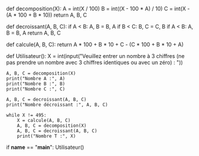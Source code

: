 def decomposition(X):
    A = int(X / 100)
    B = int((X - 100 * A) / 10)
    C = int(X - (A * 100 + B * 10))
    return A, B, C

def decroissant(A, B, C):
    if A < B:
        A, B = B, A
    if B < C:
        B, C = C, B
    if A < B:
        A, B = B, A
    return A, B, C

def calcule(A, B, C):
    return A * 100 + B * 10 + C - (C * 100 + B * 10 + A)

def Utilisateur():
    X = int(input("Veuillez entrer un nombre à 3 chiffres (ne pas prendre un nombre avec 3 chiffres identiques ou avec un zéro) : "))

    A, B, C = decomposition(X)
    print("Nombre A :", A)
    print("Nombre B :", B)
    print("Nombre C :", C)

    A, B, C = decroissant(A, B, C)
    print("Nombre décroissant :", A, B, C)

    while X != 495:
        X = calcule(A, B, C)
        A, B, C = decomposition(X)
        A, B, C = decroissant(A, B, C)
        print("Nombre T :", X)

if __name__ == "__main__":
    Utilisateur()
